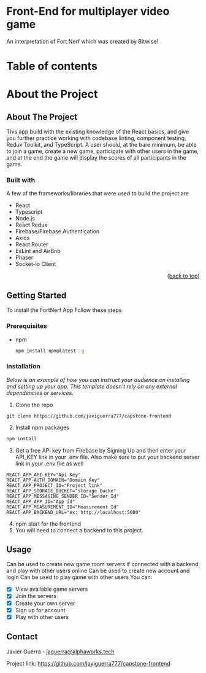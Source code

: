 # Front-End for multiplayer video game
<a name="top"></a>
An interpretation of Fort Nerf which was created by Bitwise!

# Table of contents

# About the Project
## About The Project
This app build with the existing knowledge of the React basics, and give you further practice working with codebase linting, component testing, Redux Toolkit, and TypeScript. A user should, at the bare minimum, be able to join a game, create a new game, participate with other users in the game, and at the end the game will display the scores of all participants in the game.

### Built with
A few of the frameworks/libraries that were used to build the project are
* React
* Typescript
* Node.js
* React Redux 
* Firebase/Firebase Authentication
* Axios
* React Router
* EsLint and AirBnb
* Phaser
* Socket-io Client
<p align="right">(<a href="#top">back to top</a>)</p>
<!-- ### wireframe
  ### Getting Started The App build out with simple wireframes using Figma.
<img width="328" alt="wire-frame-frontend" src=""> -->

## Getting Started
To install the FortNerf App Follow these steps
### Prerequisites
* npm
  ```sh
  npm install npm@latest -g
  ```
### Installation
_Below is an example of how you can instruct your audience on installing and setting up your app. This template doesn't rely on any external dependencies or services._

1. Clone the repo
  ```she
  git clone https://github.com/javiguerra777/capstone-frontend
  ```
2. Install npm packages
  ```sh
  npm install
  ```
3. Get a free API key from Firebase by Signing Up and then enter your API_KEY link in your .env file. Also make sure to put your backend server link in your .env file as well
```
REACT_APP_API_KEY="Api Key"
REACT_APP_AUTH_DOMAIN="Domain Key"
REACT_APP_PROJECT_ID="Project link"
REACT_APP_STORAGE_BUCKET="storage bucke"
REACT_APP_MESSAGING_SENDER_ID="Sender Id"
REACT_APP_APP_ID="App id"
REACT_APP_MEASUREMENT_ID="Measurement Id"
REACT_APP_BACKEND_URL="ex: http://localhost:5000"
```
4. npm start for the frontend
5. You will need to connect a backend to this project.

## Usage
Can be used to create new game room servers if connected with a backend and play with other users online
Can be used to create new account and login
Can be used to play game with other users
You can:
- [x] View available game servers
- [x] Join the servers
- [x] Create your own server
- [x] Sign up for account
- [x] Play with other users

## Contact
Javier Guerra - jaguerra@alphaworks.tech

Project link: https://github.com/javiguerra777/capstone-frontend